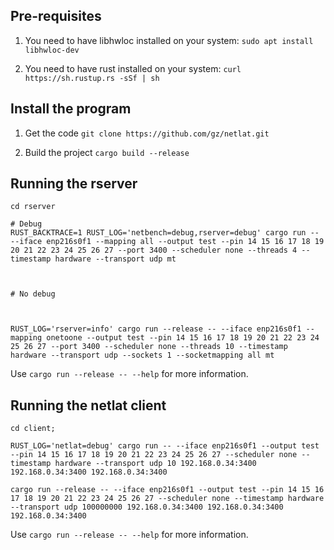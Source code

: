 ## Pre-requisites

1. You need to have libhwloc installed on your system: 
`sudo apt install libhwloc-dev`

2. You need to have rust installed on your system:
`curl https://sh.rustup.rs -sSf | sh`

## Install the program

1. Get the code
`git clone https://github.com/gz/netlat.git`

2. Build the project
`cargo build --release`

## Running the rserver


```
cd rserver

# Debug
RUST_BACKTRACE=1 RUST_LOG='netbench=debug,rserver=debug' cargo run -- --iface enp216s0f1 --mapping all --output test --pin 14 15 16 17 18 19 20 21 22 23 24 25 26 27 --port 3400 --scheduler none --threads 4 --timestamp hardware --transport udp mt



# No debug



RUST_LOG='rserver=info' cargo run --release -- --iface enp216s0f1 --mapping onetoone --output test --pin 14 15 16 17 18 19 20 21 22 23 24 25 26 27 --port 3400 --scheduler none --threads 10 --timestamp hardware --transport udp --sockets 1 --socketmapping all mt 

```

Use `cargo run --release -- --help` for more information.

## Running the netlat client

```
cd client;

RUST_LOG='netlat=debug' cargo run -- --iface enp216s0f1 --output test --pin 14 15 16 17 18 19 20 21 22 23 24 25 26 27 --scheduler none --timestamp hardware --transport udp 10 192.168.0.34:3400 192.168.0.34:3400 192.168.0.34:3400

cargo run --release -- --iface enp216s0f1 --output test --pin 14 15 16 17 18 19 20 21 22 23 24 25 26 27 --scheduler none --timestamp hardware --transport udp 100000000 192.168.0.34:3400 192.168.0.34:3400 192.168.0.34:3400

```

Use `cargo run --release -- --help` for more information.
